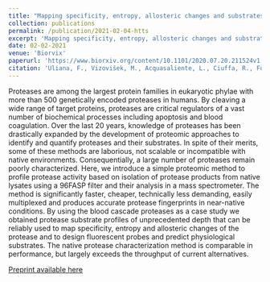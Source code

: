 ```yaml
---
title: "Mapping specificity, entropy, allosteric changes and substrates in blood proteases by a high- throughput protease screen"
collection: publications
permalink: /publication/2021-02-04-htts
excerpt: 'Mapping specificity, entropy, allosteric changes and substrates in blood proteases by a high- throughput protease screen'
date: 02-02-2021
venue: 'Biorvix'
paperurl: 'https://www.biorxiv.org/content/10.1101/2020.07.20.211524v1'
citation: 'Uliana, F., Vizovišek, M., Acquasaliente, L., Ciuffa, R., Fossati, A., Frommelt, F., Gstaiger, M., De Filippis, V., auf dem Keller, U., & Aebersold, R. (2020). Mapping specificity, entropy, allosteric changes and substrates in blood proteases by a high-throughput protease screen. BioRxiv, 2020.07.20.211524. https://doi.org/10.1101/2020.07.20.211524'
---
```


Proteases are among the largest protein families in eukaryotic phylae with more than 500 genetically encoded proteases in humans. By cleaving a wide range of target proteins, proteases are critical regulators of a vast number of biochemical processes including apoptosis and blood coagulation. Over the last 20 years, knowledge of proteases has been drastically expanded by the development of proteomic approaches to identify and quantify proteases and their substrates. In spite of their merits, some of these methods are laborious, not scalable or incompatible with native environments. Consequentially, a large number of proteases remain poorly characterized. Here, we introduce a simple proteomic method to profile protease activity based on isolation of protease products from native lysates using a 96FASP filter and their analysis in a mass spectrometer. The method is significantly faster, cheaper, technically less demanding, easily multiplexed and produces accurate protease fingerprints in near-native conditions. By using the blood cascade proteases as a case study we obtained protease substrate profiles of unprecedented depth that can be reliably used to map specificity, entropy and allosteric changes of the protease and to design fluorescent probes and predict physiological substrates. The native protease characterization method is comparable in performance, but largely exceeds the throughput of current alternatives.

[Preprint available here](https://www.biorxiv.org/content/10.1101/2020.07.20.211524v1)
